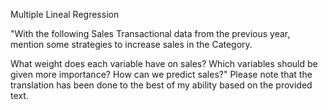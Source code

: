 Multiple Lineal Regression

"With the following Sales Transactional data from the previous year, mention some strategies to increase sales in the Category.

What weight does each variable have on sales?
Which variables should be given more importance?
How can we predict sales?"
Please note that the translation has been done to the best of my ability based on the provided text.
